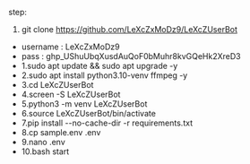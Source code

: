 step:
1. git clone https://github.com/LeXcZxMoDz9/LeXcZUserBot
- username : LeXcZxMoDz9
- pass : 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
- 1.sudo apt update && sudo apt upgrade -y
- 2.sudo apt install python3.10-venv ffmpeg -y
- 3.cd LeXcZUserBot
- 4.screen -S LeXcZUserBot
- 5.python3 -m venv LeXcZUserBot
- 6.source LeXcZUserBot/bin/activate
- 7.pip install --no-cache-dir -r requirements.txt
- 8.cp sample.env .env
- 9.nano .env
- 10.bash start
